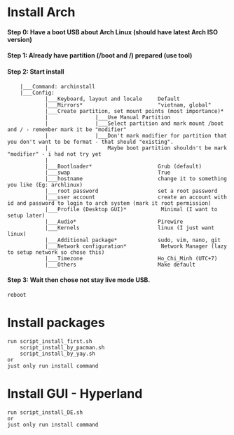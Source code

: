 # Install Arch
#### Step 0: Have a boot USB about Arch Linux (should have latest Arch ISO version)
#### Step 1: Already have partition (/boot and /) prepared (use tool)
#### Step 2: Start install
        |___Command: archinstall
        |___Config:
                |___Keyboard, layout and locale     Default
                |___Mirrors*                        "vietnam, global"
                |___Create partition, set mount points (most importance)* 
                |               |___Use Manual Partition
                |               |___Select partition and mark mount /boot and / - remember mark it be "modifier"
                |               |___Don't mark modifier for partition that you don't want to be format - that should "existing".
                |                   Maybe boot partition shouldn't be mark "modifier" - i had not try yet
                |
                |___Bootloader*                     Grub (default)
                |___swap                            True
                |___hostname                        change it to something you like (Eg: archlinux)
                |___root password                   set a root password
                |___user account                    create an account with id and password to login to arch system (mark it root permission)
                |___Profile (Desktop GUI)*           Minimal (I want to setup later)
                |___Audio*                          Pirewire
                |___Kernels                         linux (I just want linux)
                |___Additional package*             sudo, vim, nano, git
                |___Network configuration*           Network Manager (lazy to setup network so chose this)
                |___Timezone                        Ho_Chi_Minh (UTC+7)
                |___Others                          Make default
#### Step 3: Wait then chose not stay live mode USB. 
    reboot 

# Install packages
    run script_install_first.sh
        script_install_by_pacman.sh
        script_install_by_yay.sh
    or
    just only run install command

# Install GUI - Hyperland
    run script_install_DE.sh
    or
    just only run install command
